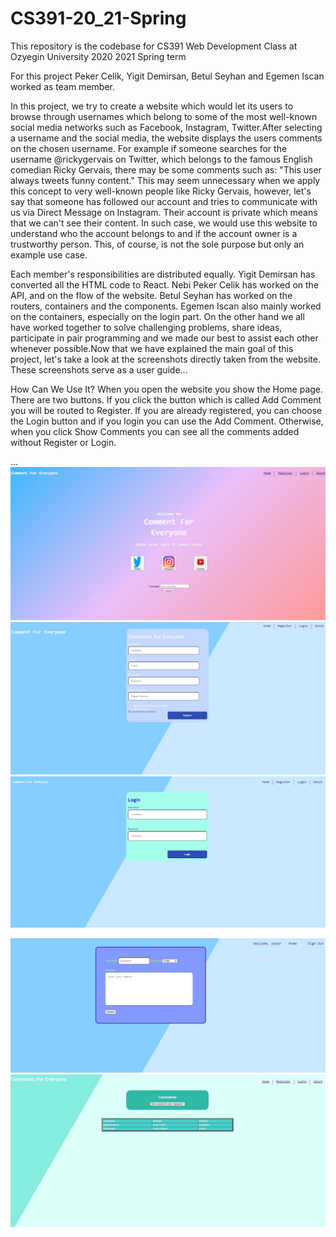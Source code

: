 # CS391-20_21-Spring
This repository is the codebase for CS391 Web Development Class at Ozyegin University 2020 2021 Spring term

For this project Peker Celik, Yigit Demirsan, Betul Seyhan and Egemen Iscan worked as team member. 

In this project, we try to create a website which would let its users to browse through usernames which belong to some of the most well-known social media networks such as Facebook, Instagram, Twitter.After selecting a username and the social media, the website displays the users comments on the chosen username. For example if someone searches for the username @rickygervais on Twitter, which belongs to the famous English comedian Ricky Gervais, there may be some comments such as: "This user always tweets funny content." This may seem unnecessary when we apply this concept to very well-known people like Ricky Gervais, however, let's say that someone has followed our account and tries to communicate with us via Direct Message on Instagram. Their account is private which means that we can't see their content. In such case, we would use this website to understand who the account belongs to and if the account owner is a trustworthy person. This, of course, is not the sole purpose but only an example use case.

Each member's responsibilities are distributed equally. Yigit Demirsan has converted all the HTML code to React. Nebi Peker Celik has worked on the API, and on the flow of the website. Betul Seyhan has worked on the routers, containers and the components. Egemen Iscan also mainly worked on the containers, especially on the login part. On the other hand we all have worked together to solve challenging problems, share ideas, participate in pair programming and we made our best to assist each other whenever possible.Now that we have explained the main goal of this project, let's take a look at the screenshots directly taken from the website. These screenshots serve as a user guide...

How Can We Use It?
When you open the website you show the Home page. There are two buttons. If you click the button which is called Add Comment you will be routed to Register. If you are already registered, you can choose the Login button and if you login you can use the Add Comment. Otherwise, when you click Show Comments you can see all the comments added without Register or Login.

...
<br>
![Alt text](./assets/main.jpeg)
![Alt text](./assets/register.jpeg)
![Alt text](./assets/login.jpeg)

![Alt text](./assets/comment.jpeg)
![Alt text](./assets/list.jpeg)
